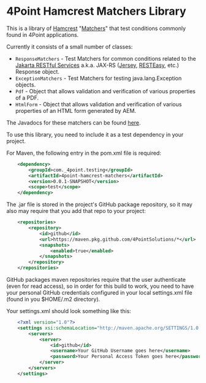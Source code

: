 # 4Point Hamcrest Matchers Library

This is a library of [Hamcrest](https://github.com/hamcrest/JavaHamcrest) "[Matchers](https://hamcrest.org/JavaHamcrest/javadoc/2.2/org/hamcrest/Matchers.html)" that test 
conditions commonly found in 4Point applications.

Currently it consists of a small number of classes:
* `ResponseMatchers` - Test Matchers for common conditions related to the [Jakarta RESTful Services](https://jakarta.ee/specifications/restful-ws/) a.k.a. JAX-RS ([Jersey](https://eclipse-ee4j.github.io/jersey/), [RESTEasy](https://resteasy.dev/), etc.) Response object.
* `ExceptionMatchers` - Test Matchers for testing java.lang.Exception objects.
* `Pdf` - Object that allows validation and verification of various properties of a PDF.
* `HtmlForm` - Object that allows validation and verification of various properties of an HTML form generated by AEM.

The Javadocs for these matchers can be found [here](https://4pointsolutions.github.io/4point-hamcrest-matchers/javadocs/0.0.1-SNAPSHOT/apidocs/).

To use this library, you need to include it as a test dependency in your project.

For Maven, the following entry in the pom.xml file is required:
```xml
	<dependency>
		<groupId>com._4point.testing</groupId>
		<artifactId>4point-hamcrest-matchers</artifactId>
		<version>0.0.1-SNAPSHOT</version>
		<scope>test</scope>
	</dependency>
```

The .jar file is stored in the project's GitHub package repository, so it may also may require that you
add that repo to your project:
```xml
	<repositories>
		<repository>
			<id>github</id>
			<url>https://maven.pkg.github.com/4PointSolutions/*</url>
			<snapshots>
				<enabled>true</enabled>
			</snapshots>
		</repository>
	</repositories>
```


GitHub packages maven repositories require that the user authenticate (even for read access), 
so in order for this build to work, you need to have your personal GitHub credentials configured
in your local settings.xml file (found in you $HOME/.m2 directory).

Your settings.xml should look something like this:
```xml
	<?xml version="1.0"?>
	<settings xsi:schemaLocation="http://maven.apache.org/SETTINGS/1.0.0 https://maven.apache.org/xsd/settings-1.0.0.xsd" xmlns:xsi="http://www.w3.org/2001/XMLSchema-instance" xmlns="http://maven.apache.org/SETTINGS/1.0.0">
		<servers>
			<server>
				<id>github</id>
				<username>Your GitHub Username goes here</username>
				<password>Your Personal Access Token goes here</password>
			</server>
		</servers>
	</settings>
```

